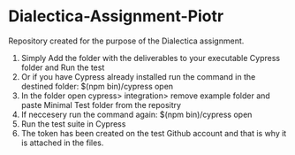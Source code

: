 # Dialectica-Assignment-Piotr
Repository created for the purpose of the Dialectica assignment.

1. Simply Add the folder with the deliverables to your executable Cypress folder and Run the test
3. Or if you have Cypress already installed run the command in the destined folder: $(npm bin)/cypress open
4. In the folder open cypress> integration> remove example folder and paste Minimal Test folder from the repositry
5. If neccesery run the command again: $(npm bin)/cypress open
6. Run the test suite in Cypress
7. The token has been created on the test Github account and that is why it is attached in the files.
